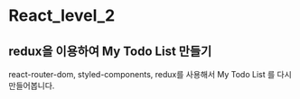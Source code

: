 # React_level_2

## redux을 이용하여 My Todo List 만들기

react-router-dom, styled-components, redux를 사용해서 My Todo List 를 다시 만들어봅니다.   

